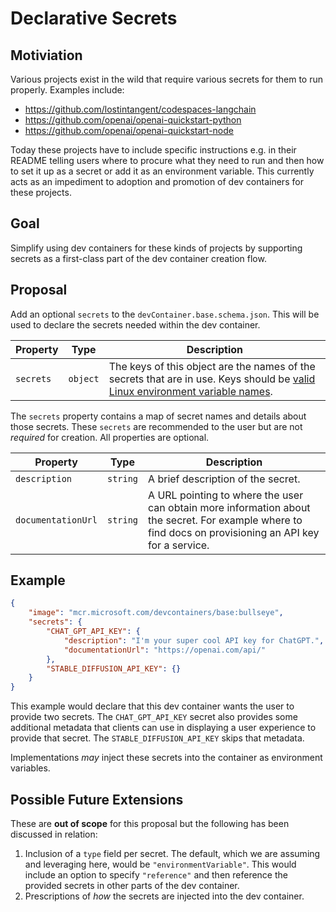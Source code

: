 # Declarative Secrets

## Motiviation

Various projects exist in the wild that require various secrets for them to run properly. Examples include:

- https://github.com/lostintangent/codespaces-langchain
- https://github.com/openai/openai-quickstart-python
- https://github.com/openai/openai-quickstart-node

Today these projects have to include specific instructions e.g. in their README telling users where to procure what they need to run and then how to set it up as a secret or add it as an environment variable. This currently acts as an impediment to adoption and promotion of dev containers for these projects.

## Goal

Simplify using dev containers for these kinds of projects by supporting secrets as a first-class part of the dev container creation flow.

## Proposal

Add an optional `secrets` to the `devContainer.base.schema.json`. This will be used to declare the secrets needed within the dev container.

Property | Type | Description
--- | --- | ---
`secrets` | `object` | The keys of this object are the names of the secrets that are in use. Keys should be [valid Linux environment variable names](https://pubs.opengroup.org/onlinepubs/000095399/basedefs/xbd_chap08.html).

The `secrets` property contains a map of secret names and details about those secrets. These `secrets` are recommended to the user but are not _required_ for creation. All properties are optional.

Property | Type | Description
--- | --- | ---
`description` | `string` | A brief description of the secret.
`documentationUrl` | `string` | A URL pointing to where the user can obtain more information about the secret. For example where to find docs on provisioning an API key for a service.

## Example

```json
{
    "image": "mcr.microsoft.com/devcontainers/base:bullseye",
    "secrets": {
        "CHAT_GPT_API_KEY": {
            "description": "I'm your super cool API key for ChatGPT.",
            "documentationUrl": "https://openai.com/api/"
        },
        "STABLE_DIFFUSION_API_KEY": {}
    }
}
```

This example would declare that this dev container wants the user to provide two secrets. The `CHAT_GPT_API_KEY` secret also provides some additional metadata that clients can use in displaying a user experience to provide that secret. The `STABLE_DIFFUSION_API_KEY` skips that metadata.

Implementations _may_ inject these secrets into the container as environment variables.

## Possible Future Extensions

These are **out of scope** for this proposal but the following has been discussed in relation:

1. Inclusion of a `type` field per secret. The default, which we are assuming and leveraging here, would be `"environmentVariable"`. This would include an option to specify `"reference"` and then reference the provided secrets in other parts of the dev container.
2. Prescriptions of _how_ the secrets are injected into the dev container.